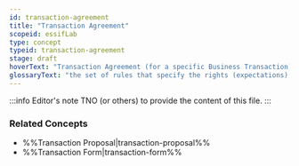 ```yaml
---
id: transaction-agreement
title: "Transaction Agreement"
scopeid: essifLab
type: concept
typeid: transaction-agreement
stage: draft
hoverText: "Transaction Agreement (for a specific Business Transaction): the set of rules that specify the rights (expectations) and duties (obligations) of Participants towards one another in the context of a specific Business Transaction."
glossaryText: "the set of rules that specify the rights (expectations) and duties (obligations) of %%participants^participant%% towards one another in the context of a specific %%business transaction^transaction%%."
---
```


:::info Editor's note
TNO (or others) to provide the content of this file.
:::

### Related Concepts
- %%Transaction Proposal|transaction-proposal%%
- %%Transaction Form|transaction-form%%